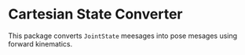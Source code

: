 # Cartesian State Converter

This package converts `JointState` meesages into pose mesages using forward kinematics.
